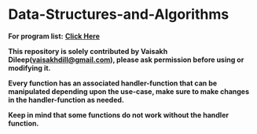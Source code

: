 # **Data-Structures-and-Algorithms**
**For program list:** [**Click Here**](Code/Program%20List/List.md)

**This repository is solely contributed by Vaisakh Dileep(vaisakhdill@gmail.com), please ask permission before using or modifying it.**

**Every function has an associated handler-function that can be manipulated depending upon the use-case, make sure to make changes in the handler-function as needed.**

**Keep in mind that some functions do not work without the handler function.**